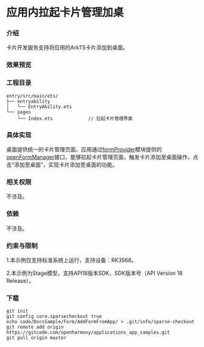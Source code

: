 # 应用内拉起卡片管理加桌

### 介绍
卡片开发服务支持将应用的ArkTS卡片添加到桌面。

### 效果预览

### 工程目录

```
entry/src/main/ets/
├── entryability
│   └── EntryAbility.ets
└── pages
    └── Index.ets             // 拉起卡片管理界面

```

### 具体实现 
桌面提供统一的卡片管理页面。应用通过[formProvider](https://gitcode.com/openharmony/docs/blob/master/zh-cn/application-dev/reference/apis-form-kit/js-apis-app-form-formProvider.md)模块提供的[openFormManager](https://gitcode.com/openharmony/docs/blob/master/zh-cn/application-dev/reference/apis-form-kit/js-apis-app-form-formProvider.md#formprovideropenformmanager18)接口，能够拉起卡片管理页面，触发卡片添加至桌面操作，点击“添加至桌面”，实现卡片添加至桌面的功能。


### 相关权限

不涉及。

### 依赖

不涉及。

### 约束与限制

1.本示例仅支持标准系统上运行，支持设备：RK3568。

2.本示例为Stage模型，支持API18版本SDK，SDK版本号（API Version 18 Release）。

### 下载

```shell
git init
git config core.sparsecheckout true
echo code/DocsSample/Form/AddFormFromApp/ > .git/info/sparse-checkout
git remote add origin https://gitcode.com/openharmony/applications_app_samples.git
git pull origin master
```